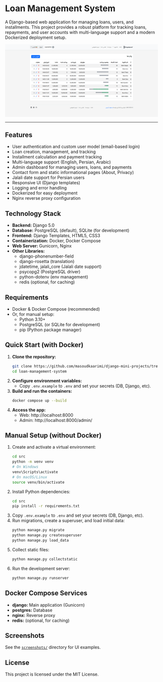 # Loan Management System

A Django-based web application for managing loans, users, and installments. This project provides a robust platform for tracking loans, repayments, and user accounts with
multi-language support and a modern Dockerized deployment setup.

![Screenshot](screenshots/screenshot-1-min.png)

---

## Features

- User authentication and custom user model (email-based login)
- Loan creation, management, and tracking
- Installment calculation and payment tracking
- Multi-language support (English, Persian, Arabic)
- Admin dashboard for managing users, loans, and payments
- Contact form and static informational pages (About, Privacy)
- Jalali date support for Persian users
- Responsive UI (Django templates)
- Logging and error handling
- Dockerized for easy deployment
- Nginx reverse proxy configuration

## Technology Stack

- **Backend:** Django 5.0
- **Database:** PostgreSQL (default), SQLite (for development)
- **Frontend:** Django Templates, HTML5, CSS3
- **Containerization:** Docker, Docker Compose
- **Web Server:** Gunicorn, Nginx
- **Other Libraries:**
    - django-phonenumber-field
    - django-rosetta (translation)
    - jdatetime, jalali_core (Jalali date support)
    - psycopg2 (PostgreSQL driver)
    - python-dotenv (env management)
    - redis (optional, for caching)

## Requirements

- Docker & Docker Compose (recommended)
- Or, for manual setup:
    - Python 3.10+
    - PostgreSQL (or SQLite for development)
    - pip (Python package manager)

## Quick Start (with Docker)

1. **Clone the repository:**
   ```bash
   git clone https://github.com/masoudkaarimi/django-mini-projects/tree/master/loan-management-system
   cd loan-management-system
   ```
2. **Configure environment variables:**
    - Copy `.env.example` to `.env` and set your secrets (DB, Django, etc).
3. **Build and run the containers:**
   ```bash
   docker compose up --build
   ```
4. **Access the app:**
    - Web: http://localhost:8000
    - Admin: http://localhost:8000/admin/

## Manual Setup (without Docker)

1. Create and activate a virtual environment:
   ```bash
   cd src
   python -m venv venv
   # On Windows
   venv\Scripts\activate
   # On macOS/Linux
   source venv/bin/activate
   ```
2. Install Python dependencies:
   ```bash
   cd src
   pip install -r requirements.txt
   ```
3. Copy `.env.example` to `.env` and set your secrets (DB, Django, etc).
4. Run migrations, create a superuser, and load initial data:
   ```bash
   python manage.py migrate
   python manage.py createsuperuser
   python manage.py load_data   
    ```
5. Collect static files:
   ```bash
   python manage.py collectstatic
   ```
6. Run the development server:
   ```bash
   python manage.py runserver
   ```

## Docker Compose Services

- **django:** Main application (Gunicorn)
- **postgres:** Database
- **nginx:** Reverse proxy
- **redis:** (optional, for caching)

## Screenshots

See the [`screenshots/`](screenshots/) directory for UI examples.

## License

This project is licensed under the MIT License.


